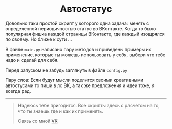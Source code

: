 <h1 align="center">Автостатус</h1>

Довольно таки простой скрипт у которого одна задача: менять с определенной периодичностью статус во ВКонтакте.
Когда то было популярная фишка каждой страницы ВКонтакте, где каждый изощрялся по своему. Но ближе к сути ...

В файле `main.py` написано пару методов и приведены примеры их применение, которые ты можешь использовать у себя, выбери что тебе надо и сделай для себя.

Перед запуском не забудь заглянуть в файле `config.py`

Пару слов: Если будут мысли поделится своими креативными автостусами то пиши в лс ВК, а так же предложения и идеи тоже, я всегда рад.

---

> Надеюсь тебе пригодится. Все скрипты здесь с расчетом на то, что ты знаешь где и как их применять.
> 
> Связь со мной [VK](https://vk.com/id755728119)
